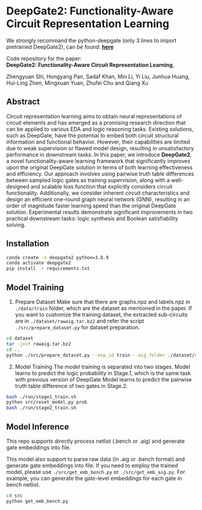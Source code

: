 # DeepGate2: Functionality-Aware Circuit Representation Learning

We strongly recommand the python-deepgate (only 3 lines to import pretrained DeepGate2), can be found: [**here**](https://github.com/Ironprop-Stone/python-deepgate)

Code repository for the paper:  
**DeepGate2: Functionality-Aware Circuit Representation Learning**, 

Zhengyuan Shi, Hongyang Pan, Sadaf Khan, Min Li, Yi Liu, Junhua Huang, Hui-Ling Zhen, Mingxuan Yuan, Zhufei Chu and Qiang Xu

## Abstract 
Circuit representation learning aims to obtain neural representations of circuit elements and has emerged as a promising research direction that can be applied to various EDA and logic reasoning tasks. Existing solutions, such as DeepGate, have the potential to embed both circuit structural information and functional behavior. However, their capabilities are limited due to weak supervision or flawed model design, resulting in unsatisfactory performance in downstream tasks. In this paper, we introduce **DeepGate2**, a novel functionality-aware learning framework that significantly improves upon the original DeepGate solution in terms of both learning effectiveness and efficiency. Our approach involves using pairwise truth table differences between sampled logic gates as training supervision, along with a well-designed and scalable loss function that explicitly considers circuit functionality. Additionally, we consider inherent circuit characteristics and design an efficient one-round graph neural network (GNN), resulting in an order of magnitude faster learning speed than the original DeepGate solution. Experimental results demonstrate significant improvements in two practical downstream tasks: logic synthesis and Boolean satisfiability solving.

## Installation
```sh
conda create -n deepgate2 python=3.8.9
conda activate deepgate2
pip install -r requirements.txt
```

## Model Training 
1. Prepare Dataset
Make sure that there are graphs.npz and labels.npz in `./data/train` folder, which are the dataset as mentioned in the paper. 
If you want to customize the training dataset, the extracted sub-circuits are in `./dataset/rawaig.tar.bz2` and refer the script `./src/prepare_dataset.py` for dataset preparation. 
```sh
cd dataset
tar -jxvf rawaig.tar.bz2
cd ..
python ./src/prepare_dataset.py --exp_id train --aig_folder ./dataset/rawaig # Use the default settings 
```

2. Model Training
The model training is separated into two stages. 
Model learns to predict the logic probability in Stage.1, which is the same task with previous version of DeepGate
Model learns to predict the pairwise truth table difference of two gates in Stage.2. 
```sh
bash ./run/stage1_train.sh
python src/reset_model.py prob
bash ./run/stage2_train.sh
```
## Model Inference
This repo supports directly process netlist (.bench or .aig) and generate gate embeddings into file. 

This model also support to parse raw data (in .aig or .bench format) and generate gate embeddings into file. If you need to employ the trained model, please use `./src/get_emb_bench.py` or `./src/get_emb_aig.py`. 
For example, you can generate the gate-level embeddings for each gate in bench netlist. 
```sh
cd src
python get_emb_bench.py
```


